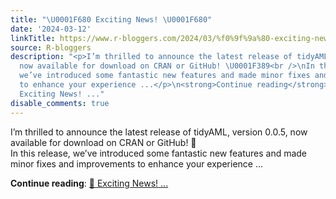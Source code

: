 ```yaml
---
title: "\U0001F680 Exciting News! \U0001F680"
date: '2024-03-12'
linkTitle: https://www.r-bloggers.com/2024/03/%f0%9f%9a%80-exciting-news-%f0%9f%9a%80/
source: R-bloggers
description: "<p>I’m thrilled to announce the latest release of tidyAML, version 0.0.5,
  now available for download on CRAN or GitHub! \U0001F389<br />\nIn this release,
  we’ve introduced some fantastic new features and made minor fixes and improvements
  to enhance your experience ...</p>\n<strong>Continue reading</strong>: <a href=\"https://www.r-bloggers.com/2024/03/%f0%9f%9a%80-exciting-news-%f0%9f%9a%80/\">\U0001F680
  Exciting News! ..."
disable_comments: true
---
```

<p>I’m thrilled to announce the latest release of tidyAML, version 0.0.5, now available for download on CRAN or GitHub! 🎉<br />
In this release, we’ve introduced some fantastic new features and made minor fixes and improvements to enhance your experience ...</p>
<strong>Continue reading</strong>: <a href="https://www.r-bloggers.com/2024/03/%f0%9f%9a%80-exciting-news-%f0%9f%9a%80/">🚀 Exciting News! ...